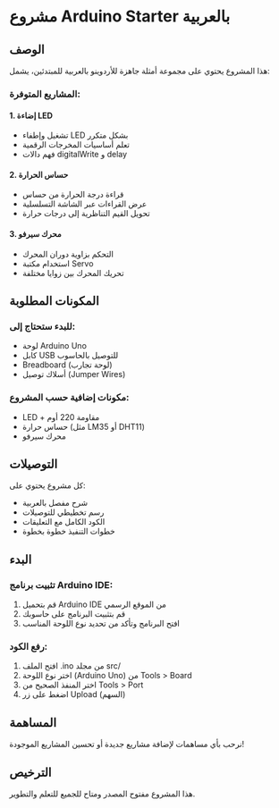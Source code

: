 # مشروع Arduino Starter بالعربية

## الوصف
هذا المشروع يحتوي على مجموعة أمثلة جاهزة للأردوينو بالعربية للمبتدئين، يشمل:

### المشاريع المتوفرة:

#### 1. إضاءة LED
- تشغيل وإطفاء LED بشكل متكرر
- تعلم أساسيات المخرجات الرقمية
- فهم دالات digitalWrite و delay

#### 2. حساس الحرارة
- قراءة درجة الحرارة من حساس
- عرض القراءات عبر الشاشة التسلسلية
- تحويل القيم التناظرية إلى درجات حرارة

#### 3. محرك سيرفو
- التحكم بزاوية دوران المحرك
- استخدام مكتبة Servo
- تحريك المحرك بين زوايا مختلفة

## المكونات المطلوبة

### للبدء ستحتاج إلى:
- لوحة Arduino Uno
- كابل USB للتوصيل بالحاسوب
- Breadboard (لوحة تجارب)
- أسلاك توصيل (Jumper Wires)

### مكونات إضافية حسب المشروع:
- LED + مقاومة 220 أوم
- حساس حرارة (مثل LM35 أو DHT11)
- محرك سيرفو

## التوصيلات

كل مشروع يحتوي على:
- شرح مفصل بالعربية
- رسم تخطيطي للتوصيلات
- الكود الكامل مع التعليقات
- خطوات التنفيذ خطوة بخطوة

## البدء

### تثبيت برنامج Arduino IDE:
1. قم بتحميل Arduino IDE من الموقع الرسمي
2. قم بتثبيت البرنامج على حاسوبك
3. افتح البرنامج وتأكد من تحديد نوع اللوحة المناسب

### رفع الكود:
1. افتح الملف .ino من مجلد src/
2. اختر نوع اللوحة (Arduino Uno) من Tools > Board
3. اختر المنفذ الصحيح من Tools > Port
4. اضغط على زر Upload (السهم)

## المساهمة
نرحب بأي مساهمات لإضافة مشاريع جديدة أو تحسين المشاريع الموجودة!

## الترخيص
هذا المشروع مفتوح المصدر ومتاح للجميع للتعلم والتطوير.
